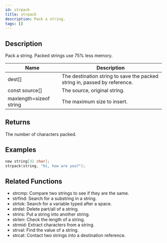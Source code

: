 ```yaml
---
id: strpack
title: strpack
description: Pack a string.
tags: []
---
```


## Description

Pack a string. Packed strings use 75% less memory.

| Name                    | Description                                                               |
| ----------------------- | ------------------------------------------------------------------------- |
| dest[]                  | The destination string to save the packed string in, passed by reference. |
| const source[]          | The source, original string.                                              |
| maxlength=sizeof string | The maximum size to insert.                                               |

## Returns

The number of characters packed.

## Examples

```c
new string[32 char];
strpack(string, "Hi, how are you?");
```

## Related Functions

- strcmp: Compare two strings to see if they are the same.
- strfind: Search for a substring in a string.
- strtok: Search for a variable typed after a space.
- strdel: Delete part/all of a string.
- strins: Put a string into another string.
- strlen: Check the length of a string.
- strmid: Extract characters from a string.
- strval: Find the value of a string.
- strcat: Contact two strings into a destination reference.
